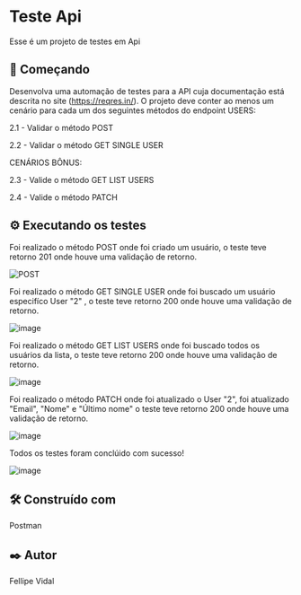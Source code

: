 <h1>Teste Api</h1>

Esse é um projeto de testes em Api

<h2>🚀 Começando</h2>

Desenvolva uma automação de testes para a API cuja documentação está descrita no site (https://reqres.in/).
O projeto deve conter ao menos um cenário para cada um dos seguintes métodos do endpoint USERS:

2.1 - Validar o método POST

2.2 - Validar o método GET SINGLE USER

CENÁRIOS BÔNUS:

2.3 - Valide o método GET LIST USERS

2.4 - Valide o método PATCH

<h2>⚙️ Executando os testes</h2>

Foi realizado o método POST onde foi criado um usuário, o teste teve retorno 201 onde houve uma validação de retorno.

![POST](https://github.com/fellipevidal/TesteAPI/assets/102837024/af2e5731-f6b0-49e0-b7d3-f9303b5deae9)


Foi realizado o método GET SINGLE USER onde foi buscado um usuário especifíco User "2" , o teste teve retorno 200 onde houve uma validação de retorno.

![image](https://github.com/fellipevidal/TesteAPI/assets/102837024/1822c60a-018b-4cf3-b2ff-ad21a0a8cf0d)


Foi realizado o método GET LIST USERS onde foi buscado todos os usuários da lista, o teste teve retorno 200 onde houve uma validação de retorno.

![image](https://github.com/fellipevidal/TesteAPI/assets/102837024/fe463a55-0e39-44cb-a123-30061b8928e0)


Foi realizado o método PATCH onde foi atualizado o User "2", foi atualizado "Email", "Nome" e "Último nome" o teste teve retorno 200 onde houve uma validação de retorno.

![image](https://github.com/fellipevidal/TesteAPI/assets/102837024/b84298ae-37e1-476e-b0e1-27304cc7cfa1)


Todos os testes foram conclúido com sucesso!


![image](https://github.com/fellipevidal/TesteAPI/assets/102837024/13f1001b-7af5-459e-a46d-fec8046992af)




<h2>🛠️ Construído com</h2>
Postman

<h2>✒️ Autor </h2>
Fellipe Vidal
